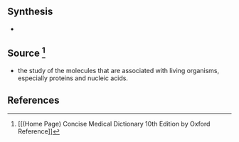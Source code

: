 ## Synthesis
- 
## Source [^1]
- the study of the molecules that are associated with living organisms, especially proteins and nucleic acids.
## References

[^1]: [[(Home Page) Concise Medical Dictionary 10th Edition by Oxford Reference]]